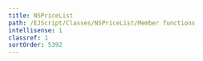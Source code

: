 ```yaml
---
title: NSPriceList
path: /EJScript/Classes/NSPriceList/Member functions
intellisense: 1
classref: 1
sortOrder: 5392
---
```





